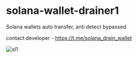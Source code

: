 # solana-wallet-drainer1

Solana wallets auto transfer, anti detect bypassed

contact developer - https://t.me/solana_drain_wallet

![sl1](https://github.com/user-attachments/assets/b91e44a3-968b-4a00-90d0-bd458caaeb35)

